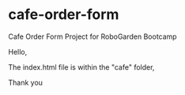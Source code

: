 # cafe-order-form
Cafe Order Form Project for RoboGarden Bootcamp


Hello,

The index.html file is within the "cafe" folder, 

Thank you
